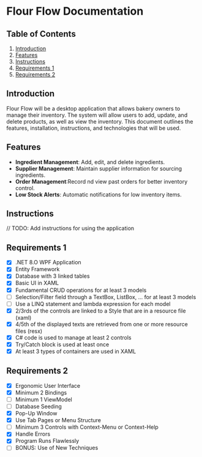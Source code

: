 ﻿# Flour Flow Documentation

## Table of Contents

1. [Introduction](#introduction)
2. [Features](#features)
3. [Instructions](#instructions)
4. [Requirements 1](#requirements1)
4. [Requirements 2](#requirements2)

## Introduction

Flour Flow will be a desktop application that allows bakery owners to manage their inventory.
The system will allow users to add, update, and delete products, as well as view the inventory.
This document outlines the features, installation, instructions, and technologies that will be used.

## Features

- **Ingredient Management**: Add, edit, and delete ingredients.
- **Supplier Management**: Maintain supplier information for sourcing ingredients.
- **Order Management**:Record nd view past orders for better inventory control.
- **Low Stock Alerts**: Automatic notifications for low inventory items.

## Instructions

// TODO: Add instructions for using the application

## Requirements 1

- [x] .NET 8.O WPF Application
- [x] Entity Framework
- [x] Database with 3 linked tables
- [x] Basic UI in XAML
- [x] Fundamental CRUD operations for at least 3 models
- [ ] Selection/Filter field through a TextBox, ListBox, ... for at least 3 models
- [ ] Use a LINQ statement and lambda expression for each model
- [x] 2/3rds of the controls are linked to a Style that are in a resource file (xaml)
- [x] 4/5th of the displayed texts are retrieved from one or more resource files (resx)
- [x] C# code is used to manage at least 2 controls
- [x] Try/Catch block is used at least once
- [x] At least 3 types of containers are used in XAML

## Requirements 2
- [x] Ergonomic User Interface
- [x] Minimum 2 Bindings
- [ ] Minimum 1 ViewModel
- [ ] Database Seeding
- [x] Pop-Up Window
- [x] Use Tab Pages or Menu Structure
- [ ] Minimum 3 Controls with Context-Menu or Context-Help
- [x] Handle Errors
- [x] Program Runs Flawlessly
- [ ] BONUS: Use of New Techniques